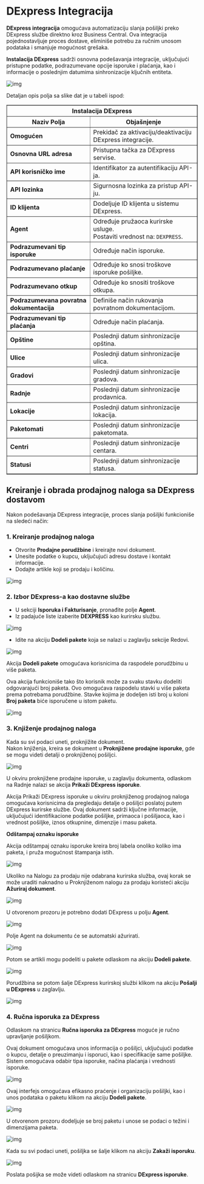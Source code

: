 # DExpress Integracija

**DExpress integracija** omogućava automatizaciju slanja pošiljki preko DExpress službe direktno kroz Business Central. Ova integracija pojednostavljuje proces dostave, eliminiše potrebu za ručnim unosom podataka i smanjuje mogućnost grešaka.

**Instalacija DExpress** sadrži osnovna podešavanja integracije, uključujući pristupne podatke, podrazumevane opcije isporuke i plaćanja, kao i informacije o poslednjim datumima sinhronizacije ključnih entiteta.

![img](DExpressImage/setup.png)

Detaljan opis polja sa slike dat je u tabeli ispod:

<div align="center">

<table border="1">
  <thead>
    <tr>
      <th colspan="2" align='centre'>Instalacija DExpress</th>
    </tr>
    <tr>
      <th align='centre'>Naziv Polja</th>
      <th align='centre'>Objašnjenje</th>
    </tr>
  </thead>
  <tbody>
    <tr>
      <td><strong>Omogućen</strong></td>
      <td>Prekidač za aktivaciju/deaktivaciju DExpress integracije.</td>
    </tr>
    <tr>
      <td><strong>Osnovna URL adresa</strong></td>
      <td>Pristupna tačka za DExpress servise.</td>
    </tr>
    <tr>
      <td><strong>API korisničko ime</strong></td>
      <td>Identifikator za autentifikaciju API-ja.</td>
    </tr>
    <tr>
      <td><strong>API lozinka</strong></td>
      <td>Sigurnosna lozinka za pristup API-ju.</td>
    </tr>
    <tr>
      <td><strong>ID klijenta</strong></td>
      <td>Dodeljuje ID klijenta u sistemu DExpress.</td>
    </tr>
    <tr>
      <td><strong>Agent</strong></td>
      <td>Određuje pružaoca kurirske usluge. <br>Postaviti vrednost na: <code>DEXPRESS</code>.</td>
    </tr>
    <tr>
      <td><strong>Podrazumevani tip isporuke</strong></td>
      <td>Određuje način isporuke.</td>
    </tr>
    <tr>
      <td><strong>Podrazumevano plaćanje</strong></td>
      <td>Određuje ko snosi troškove isporuke pošiljke.</td>
    </tr>
    <tr>
      <td><strong>Podrazumevano otkup</strong></td>
      <td>Određuje ko snositi troškove otkupa.</td>
    </tr>
    <tr>
      <td><strong>Podrazumevana povratna dokumentacija</strong></td>
      <td>Definiše način rukovanja povratnom dokumentacijom.</td>
    </tr>
    <tr>
      <td><strong>Podrazumevani tip plaćanja</strong></td>
      <td>Određuje način plaćanja.</td>
    </tr>
    <tr>
      <td><strong>Opštine</strong></td>
      <td>Poslednji datum sinhronizacije opština.</td>
    </tr>
    <tr>
      <td><strong>Ulice</strong></td>
      <td>Poslednji datum sinhronizacije ulica.</td>
    </tr>
    <tr>
      <td><strong>Gradovi</strong></td>
      <td>Poslednji datum sinhronizacije gradova.</td>
    </tr>
    <tr>
      <td><strong>Radnje</strong></td>
      <td>Poslednji datum sinhronizacije prodavnica.</td>
    </tr>
    <tr>
      <td><strong>Lokacije</strong></td>
      <td>Poslednji datum sinhronizacije lokacija.</td>
    </tr>
    <tr>
      <td><strong>Paketomati</strong></td>
      <td>Poslednji datum sinhronizacije paketomata.</td>
    </tr>
    <tr>
      <td><strong>Centri</strong></td>
      <td>Poslednji datum sinhronizacije centara.</td>
    </tr>
    <tr>
      <td><strong>Statusi</strong></td>
      <td>Poslednji datum sinhronizacije statusa.</td>
    </tr>
  </tbody>
</table>

</div>

## Kreiranje i obrada prodajnog naloga sa DExpress dostavom

Nakon podešavanja DExpress integracije, proces slanja pošiljki funkcioniše na sledeći način:  

### 1. Kreiranje prodajnog naloga  
- Otvorite **Prodajne porudžbine** i kreirajte novi dokument.  
- Unesite podatke o kupcu, uključujući adresu dostave i kontakt informacije.  
- Dodajte artikle koji se prodaju i količinu.

![img](DExpressImage/SalesOrder.png)

### 2. Izbor DExpress-a kao dostavne službe  
- U sekciji **Isporuka i Fakturisanje**, pronađite polje **Agent**.  
- Iz padajuće liste izaberite **DEXPRESS** kao kurirsku službu.  
  
![img](DExpressImage/Agent.png)
  
- Idite na akciju **Dodeli pakete** koja se nalazi u zaglavlju sekcije Redovi.
  
![img](DExpressImage/AssignPack.png)

Akcija **Dodeli pakete** omogućava korisnicima da raspodele porudžbinu u više paketa. 

Ova akcija funkcioniše tako što korisnik može za svaku stavku dodeliti odgovarajući broj paketa. Ovo omogućava raspodelu stavki u više paketa prema potrebama porudžbine. Stavke kojima je dodeljen isti broj u koloni **Broj paketa** biće isporučene u istom paketu.

![img](DExpressImage/pack.png)

### 3. Knjiženje prodajnog naloga  
Kada su svi podaci uneti, proknjižite dokument.  
Nakon knjiženja, kreira se dokument u **Proknjižene prodajne isporuke**, gde se mogu videti detalji o proknjiženoj pošiljci.  

![img](DExpressImage/PosShip.png)

U okviru proknjižene prodajne isporuke, u zaglavlju dokumenta, odlaskom na Radnje nalazi se akcija **Prikaži DExpress isporuke**.

Akcija Prikaži DExpress isporuke u okviru proknjiženog prodajnog naloga omogućava korisnicima da pregledaju detalje o pošiljci poslatoj putem DExpress kurirske službe. Ovaj dokument sadrži ključne informacije, uključujući identifikacione podatke pošiljke, primaoca i pošiljaoca, kao i vrednost pošiljke, iznos otkupnine, dimenzije i masu paketa.

**Odštampaj oznaku isporuke**

Akcija odštampaj oznaku isporuke kreira broj labela onoliko koliko ima paketa, i pruža mogućnost štampanja istih.

![img](DExpressImage/DEisporuke.png)

Ukoliko na Nalogu za prodaju nije odabrana kurirska služba, ovaj korak se može uraditi naknadno u Proknjiženom nalogu za prodaju koristeći akciju **Ažuriraj dokument**.

![img](DExpressImage/Ažuriranje.png)

U otvorenom prozoru je potrebno dodati DExpress u polju **Agent**.

![img](DExpressImage/AžurAgent.png)

Polje Agent na dokumentu će se automatski ažurirati.

![img](DExpressImage/Agent2.png)

Potom se artikli mogu podeliti u pakete odlaskom na akciju **Dodeli pakete**.

![img](DExpressImage/DodeliPakete.png)

Porudžbina se potom šalje DExpress kurirskoj službi klikom na akciju **Pošalji u DExpress** u zaglavlju.

![img](DExpressImage/Slanje.png)

### 4. Ručna isporuka za DExpress

Odlaskom na stranicu **Ručna isporuka za DExpress** moguće je ručno upravljanje pošiljkom. 

Ovaj dokument omogućava unos informacija o pošiljci, uključujući podatke o kupcu, detalje o preuzimanju i isporuci, kao i specifikacije same pošiljke. Sistem omogućava odabir tipa isporuke, načina plaćanja i vrednosti isporuke. 

![img](DExpressImage/Manual.png)

Ovaj interfejs omogućava efikasno praćenje i organizaciju pošiljki, kao i unos podataka o paketu klikom na akciju **Dodeli pakete**.

![img](DExpressImage/DodelaPak.png)

U otvorenom prozoru dodeljuje se broj paketu i unose se podaci o težini i dimenzijama paketa.

![img](DExpressImage/ManualPack.png)

Kada su svi podaci uneti, pošiljka se šalje klikom na akciju **Zakaži isporuku**.

![img](DExpressImage/ZakažiSlanje.png)

Poslata pošijka se može videti odlaskom na stranicu **DExpress isporuke**.
